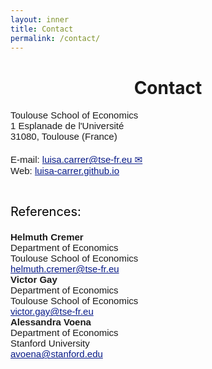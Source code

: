 ```yaml
---
layout: inner
title: Contact
permalink: /contact/
---
```


<head>
<link rel="shortcut icon" type="image/png" href="/favicon2.png">
</head>

# <center> Contact </center>
    
<div style="font-size:15px;font-family: 'Source Sans Pro', sans-serif"> Toulouse School of Economics </div>
<div style="font-size:15px;font-family: 'Source Sans Pro', sans-serif"> 1 Esplanade de l'Université </div>
<div style="font-size:15px;font-family: 'Source Sans Pro', sans-serif; margin-bottom: 20px;">  31080, Toulouse (France) </div>
<div style="font-size:15px;font-family: 'Source Sans Pro', sans-serif"> E-mail: <a style="color: #081b88" href= "mailto:luisa.carrer@tse-fr.eu">luisa.carrer@tse-fr.eu &#9993;</a> </div>
<div style="font-size:15px;font-family: 'Source Sans Pro', sans-serif"> Web: <a style="color: #081b88" href="https://luisa-carrer.github.io">luisa-carrer.github.io</a> </div>

<p>&nbsp;
</p>

<div style="; font-size: 20px; color: black; margin-bottom: 20px;">References:</div>

<div class="row">
    <div class="col-12 col-md-4 mb-sm-4" style="font-size:15px;font-family: 'Source Sans Pro', sans-serif">
        <strong>Helmuth Cremer</strong>
        <br>Department of Economics
        <br>Toulouse School of Economics
        <br><a style="color: #081b88" href="mailto:helmuth.cremer@tse-fr.eu">helmuth.cremer@tse-fr.eu</a>
    </div>
    <div class="col-12 col-md-4 mb-sm-4" style="font-size:15px;font-family: 'Source Sans Pro', sans-serif">
        <strong>Victor Gay</strong>
        <br>Department of Economics
        <br>Toulouse School of Economics
        <br><a style="color: #081b88" href="mailto:victor.gay@tse-fr.eu">victor.gay@tse-fr.eu</a>
    </div>
    <div class="col-12 col-md-4 mb-sm-4" style="font-size:15px;font-family: 'Source Sans Pro', sans-serif">
        <strong>Alessandra Voena</strong>
        <br>Department of Economics
        <br>Stanford University
        <br><a style="color: #081b88" href="mailto:avoena@stanford.edu">avoena@stanford.edu</a>
    </div>
</div>











